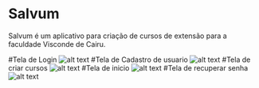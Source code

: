 # Salvum
Salvum é um aplicativo para criação de cursos de extensão para a faculdade Visconde de Cairu.

#Tela de Login
![alt text](https://github.com/OtaviioSS/Salvum/blob/master/loginsalvum.png)
#Tela de Cadastro de usuario
![alt text](https://github.com/OtaviioSS/Salvum/blob/master/cadastro.png)
#Tela de criar cursos
![alt text](https://github.com/OtaviioSS/Salvum/blob/master/criarcursos.png)
#Tela de inicio
![alt text](https://github.com/OtaviioSS/Salvum/blob/master/inicio.png)
#Tela de recuperar senha
![alt text](https://github.com/OtaviioSS/Salvum/blob/master/recuperar%20senha.png)
